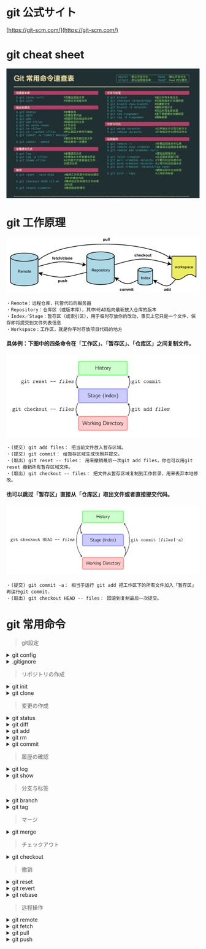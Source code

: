 # git 公式サイト
[https://git-scm.com/](https://git-scm.com/)


# git cheat sheet
![git](./git-cheat-sheet.png)


# git 工作原理
![git](./git-status.png)
```
・Remote：远程仓库，托管代码的服务器
・Repository：仓库区（或版本库），其中HEAD指向最新放入仓库的版本
・Index／Stage：暂存区（或索引区），用于临时存放你的改动，事实上它只是一个文件，保存即将提交到文件列表信息
・Workspace：工作区，就是你平时存放项目代码的地方
```
#### 具体例：下图中的四条命令在「工作区」、「暂存区」、「仓库区」之间复制文件。
![git](./basic-usage.svg.png)
```
・(提交) git add files： 把当前文件放入暂存区域。
・(提交) git commit： 给暂存区域生成快照并提交。
・(取出) git reset -- files： 用来撤销最后一次git add files，你也可以用git reset 撤销所有暂存区域文件。
・(取出) git checkout -- files： 把文件从暂存区域复制到工作目录，用来丢弃本地修改。
```
 #### 也可以跳过「暂存区」直接从「仓库区」取出文件或者直接提交代码。
![git](./basic-usage-2.svg.png)
```
・(提交) git commit -a： 相当于运行 git add 把工作区下的所有文件加入「暂存区」再运行git commit.
・(取出) git checkout HEAD -- files： 回滚到复制最后一次提交。
```



# git 常用命令

> git設定
<details>
<summary>git config</summary>

|コマンド|説明|
|---|---|
|`git --version`★                        |gitバージョンを表示|
|`git config --list`                      |設定一覧を表示|
|`git config --global user.name <name>`   |コミット操作に付加されるあなたの<font color="Blue">名前</font>を設定|
|`git config --global user.email <email>` |コミット操作に付加されるあなたの<font color="Blue">メールアドレス</font>を設定|
|`git config --global color.ui auto`      |デフォルトでは color.ui は auto に設定|
|`git config --global alias.<alias-name> <git-command>`<br>例：<br>&nbsp;git config --global alias.co checkout<br>&nbsp;git config --global alias.br branch<br>&nbsp;git config --global alias.ci commit<br>&nbsp;git config --global alias.st status<br>  |コマンドのショットキー、configファイルは下記のように<br>[alias]<br>&nbsp;co = checkout<br>&nbsp;br = branch<br>&nbsp;ci = commit<br>&nbsp;st = status|
|`--local`                                |ローカルの構成ファイル<br>個別Gitリポジトリ <font color="Blue">.git/config</font>に保存される|
|`--global`                               |ユーザーレベルの構成ファイル、ユーザホームに保存される<br>・UNIXの場合は <font color="Blue">~/.gitconfig</font>に保存される<br>・Windowsの場合は <font color="Blue">C:\Users\<ユーザー名>\.gitconfig</font>に保存される|
|`--system`                               |システムレベルの構成ファイル<br>・UNIXの場合は <font color="Blue">/etc/gitconfig</font>に保存される<br>・Windowsの場合は <font color="Blue">C:\ProgramData\Git\config</font>に保存される|
</details>

<details>
<summary>.gitignore</summary>

ホームディレクトリで構わないので、ファイルは自分で作成する必要がある。<br>`git config --global core.excludesFile ~/.gitignore` 場所指定
|パターン|一致する例|説明|
|---|---|---|
|`*.log`                  |debug.log<br>logs/debug.log                       |アスタリスクは、0 個以上の文字に一致するワイルドカードです|
|`*.log  !important.log`  |debug.log<br>but no<br>important.log              |感嘆符をパターンの先頭に追加すると、パターンを否定します。ファイルが、あるパターンと一致するが、ファイルの後半で定義済みの否定パターンとも一致する場合、そのファイルは無視されません|
|`debug?.log`             |debug0.log<br>debugg.log<br>but not<br>debug10.log|疑問符は正確に 1 文字に一致します|
|`debug[0-9].log`         |debug0.log<br>debug1.log<br>but not<br>debug10.log|角括弧を使用して、指定した範囲の 1 文字を照合することもできます|
|`debug[a-z].log`         |debuga.log<br>debugb.log<br>but not<br>debug1.log |範囲は数値またはアルファベットです|
</details>



> リポジトリの作成
<details>
<summary>git init</summary>

|コマンド|説明|
|---|---|
|`git init`★                             |現在のディレクトリをリポジトリに変換、.git サブディレクトリが追加される|
|`git init <directory>`                   |指定したディレクトリにリポジトリを作成、.git サブディレクトリが追加される|
|`git init --bare`                        |<font color="Blue">ベアリポジトリ</font>、ファイルを持たないリポジトリを作成、ファイルの編集や変更はできない|
|`git init --template=<template>`         |＜template＞からファイルをコピーし、新しい Gitリポジトリを作成|
</details>

<details>
<summary>git clone</summary>

|コマンド|説明|
|---|---|
|`git clone <url>`★                     |現在のディレクトリでリポジトリをコピー作成|
|`git clone <url> <directory>`           |指定したローカルディレクトリでリポジトリをコピー作成|
|`git clone --branch <branch> <url>`     |リモートの HEADが指すブランチ(通常は mainブランチ)の代わりに、特定のブランチを指定|
|`git clone --branch <tag> <url>`        |特定のタグを指定しても同じ操作が可能|
|`git clone --bare`                       |git init --bareと同様にベアリポジトリとなり、ファイルの実態が持たない|
|`git clone --template=<template> <url>` |リポジトリをクローンして、指定した＜template＞のテンプレートを適用|
</details>



> 変更の作成
<details>
<summary>git status</summary>

|コマンド|説明|
|---|---|
|`git status`                 |コミット済みの履歴情報は含まれないため、git logを使う必要がある|
|`git status -s`              |例：<br>?? xxxx.txt　# ??= Untracked<br>A xxxx.txt　# A= added<br>M xxxx.txt　# M= Modified<br>コミットされると表示されなくなる|
</details>

<details>
<summary>git diff</summary>

![git](./diff.svg.png)
|コマンド|説明|
|---|---|
|`git diff`                          |まだステージされていないファイルの差分を表示します|
|`git diff --staged`                 |ステージングと最後のファイルバージョンとの差分を表示します|
|`git diff --cached`                 |git addした後に、インデックスと最新のコミットとの変更点|
|`git diff HEAD^`                    |git commitした後に、コミットした箇所を表示、最新のコミットと最新のコミットのひとつ前の差分|
|`git diff HEAD..origin/ブランチ名`   |git pullする前に、ローカルの最新コミットと pull先のリモートリポジトリとの変更点|
|`git diff origin/ブランチ名..HEAD`   |git pushする前に、git commitした後にリモートリポジトリとこれから push したい箇所の変更点|
|`git diff ブランチA..ブランチB`      |ブランチ同士を比較する、Pull Requestを送る前に、自分が作ったブランチとマスタとの変更点|
</details>

<details>
<summary>git add</summary>

|コマンド|説明|
|---|---|
|`git add .`★                |すべての変更をステージして次回のコミット対象|
|`git add <file>`             |指定したファイルの変更をステージして次回のコミット対象|
|`git add -f <file>`          |無視されたファイルを強制的にコミット対象にする|
</details>

<details>
<summary>git rm</summary>

|コマンド|説明|
|---|---|
|`git rm <file>`              |ステージングと作業ディレクトリから物理削除、コミットされるまでgit reset HEADで取り消せる|
|`git rm --cached <file>`     |リポジトリから論理削除、作業ディレクトリに実ファイルは残る|
</details>

<details>
<summary>git commit</summary>

![git](./commit-main.svg.png)
###### 图中，当前分支是main。 在运行命令之前，main指向ed489，提交后，main指向新的节点f0cec
![git](./commit-amend.svg.png)
###### 想更改一次提交，使用 git commit --amend。git会使用与当前提交相同的父节点进行一次新提交，旧的提交会被取消
|コマンド|説明|
|---|---|
|`git commit -m "<message>" `★|テキストエディターは起動せず、ステージされたスナップショットを即座コミット|
|`git commit -a`               |作業ディレクトリにおけるすべての変更のスナップショットをコミット|
|`git commit -am "<message>" ` |-a と -m を組み合わせたコマンド。この組み合わせではすべての変更をコミット|
|`git commit --amend`          |新しいコミットを作成する代わりに、ステージした変更が直前のコミットに追加される|
</details>



> 履歴の確認
<details>
<summary>git log</summary>

|コマンド|説明|
|---|---|
|`git log`                       |コミット済みのスナップショットを表示|
|`git log -n <limit>`            |git log -3 表示するコミット数は 3|
|`git log --oneline`★           |各コミットを 1 行にまとめる、コミット一覧を表示|
|`git log --stat`                |通常の git log 情報に加えて、改変されたファイルおよびその中での追加行数と削除行数を増減数で表示|
|`git log -p`                    |各コミットを表すパッチを表示、各コミットの完全な差分を表示。プロジェクト履歴で取得可能な最も詳細なビュー|
|`git log --author= <pattern>`   |Search for commits by a particular author.|
|`git log --grep=<pattern>`      |Search for commits with a commit message that matches <pattern>.|
|`git log <since>..<until>`      |Show commits that occur between <since> and <until>. Args can be a commit ID, branch name, HEAD, or any other kind of revision reference.|
|`git log -- <file>`             |指定されたファイルを含むコミットのみを表示|
|`git log --follow [file]`       |名前の変更を含む指定したファイルのバージョン履歴の一覧を表示します|
|`git log --graph --decorate`    |--graph フラグを指定すると、コミットメッセージの左側にテキストベースのコミットの図が描画される<br>--decorate はブランチの名前または表示されるコミットのタグを追加|
</details>

<details>
<summary>git show</summary>

|コマンド|説明|
|---|---|
|`git show [commit]`                       |指定されたコミットのメタ情報と変更内容を出力します|
</details>



> 分支与标签
<details>
<summary>git branch</summary>

|コマンド|説明|
|---|---|
|`git branch`                      |ローカルリポジトリ内のブランチを一覧表示|
|`git branch -r`                   |リモートリポジトリ内のブランチを一覧表示|
|`git branch -a`★                 |すべてのブランチを一覧表示|
|`git branch <branch>`             |新規ブランチを作成、作成された新規ブランチはチェックアウトされない|
|`git branch -d <branch>`          |指定したブランチを削除|
|`git branch -D <branch>`          |指定したブランチにマージされていない変更が残っていたとしても強制削除|
|`git branch -m <branch>`          |現在のブランチの名前を<branch>に変更|
</details>

<details>
<summary>git tag</summary>

|コマンド|説明|
|---|---|
|`git tag`★                       |タグ一覧|
|`git tag -a <tag>`                |指定した新しい注釈付きタグを作成|
|`git tag -a <tag> -m "<message>"` |指定した新しい注釈付きタグを即座に作成|
|`git tag -d <tag>`                |指定したタグを削除|
|`git show <tag>`                  |指定したタグの内容を表示|
</details>



> マージ
<details>
<summary>git merge</summary>

![git](./merge-ff.svg.png)
![git](./merge.svg.png)
|コマンド|説明|
|---|---|
|`git merge ＜branch＞`    |指定した <branch> を現在のブランチにマージ|
|`git merge origin/master` |指定した リモートmasterブランチ を現在のブランチにマージ|
```
例：
git checkout -b new-feature main  #new-featureに切り替え
git add <file>　　　　　　　　　　　#new-featureに対して任意修正
git commit -m "Finish a feature"  #コミット
git checkout main      　　　　　　#mainに切り替え
git merge new-feature　　　　　　　#mainにマージ
git branch -d new-feature　　　　  #new-feature削除
```
</details>



> チェックアウト
<details>
<summary>git checkout</summary>

![git](./checkout-files.svg.png)
###### git checkout コマンドは、git branch コマンドによって作成されたブランチ間を移動するコマンドです
###### ブランチの作成、ブランチの切り替え、リモート・ブランチのチェックアウトに使用
###### リモートブランチをチェックアウトするには、最初にブランチのコンテンツをフェッチ`git fetch --all`する必要があります。
|コマンド|説明|
|---|---|
|`git checkout -b <branch>`     |ブランチを新規作成&チェックアウト|
|`git checkout <branch>`        |指定ブランチをチェックアウト|
|`git checkout <tag>`           |指定タグをチェックアウト|
|`git checkout .`               |最新チェックアウト|
|`git checkout ＜remotebranch＞`|リモートブランチをチェックアウトするには、最初にブランチのコンテンツをフェッチ`git fetch --all`する必要あり|
</details>




> 撤销
<details>
<summary>git reset</summary>

![git](./reset-commit.svg.png)
###### reset命令把当前分支指向另一个位置，并且有选择的变动工作目录和索引。也用来在从历史仓库中复制文件到索引，而不动工作目录。
![git](./reset.svg.png)
###### 如果没有给出提交点的版本号，那么默认用HEAD。这样，分支指向不变，但是索引会回滚到最后一次提交，如果用--hard选项，工作目录也同样。
|コマンド|説明|
|---|---|
|`git reset`              |現在のコミットから後戻りする、プロジェクト履歴から削除するため、公開済み履歴の操作は厳禁|
|`git reset HEAD`         |現在コミットの1回分前に戻す|
|`git reset HEAD~2`       |現在コミットの2回分前に戻す、実質的には直近二つのスナップショットをプロジェクト履歴から削除する|
</details>

<details>
<summary>git revert</summary>

|コマンド|説明|
|---|---|
|`git revert`             |公開済みのコミットを訂正する場合のコマンド、履歴における任意の時点でのコミットをターゲットにできる、履歴として追加される形|
</details>

<details>
<summary>git rebase</summary>

![git](./rebase.svg.png)
###### reset命令把当前分支指向另一个位置，并且有选择的变动工作目录和索引。也用来在从历史仓库中复制文件到索引，而不动工作目录。
![git](./rebase-onto.svg.png)
###### 如果没有给出提交点的版本号，那么默认用HEAD。这样，分支指向不变，但是索引会回滚到最后一次提交，如果用--hard选项，工作目录也同样。
|コマンド|説明|
|---|---|
|`git rebase -i <base>`   |古いコミットや複数のコミットの変更、 直前のコミットを変更するには`git commit --amend`|
</details>



> 远程操作
<details>
<summary>git remote</summary>

git clone コマンドを使用してリポジトリをクローンすると、クローンされたリポジトリはorigin という名称のリモート接続が自動的に作成<br>
.git/config ファイルを直接編集することもできる
|コマンド|説明|
|---|---|
|`git remote -v`★                        |リモート接続の一覧を表示| 
|`git remote add <name> <url>`            |リモートリポジトリへの接続を追加| 
|`git remote rm <name>`                   |リモートリポジトリへの接続を削除|
|`git remote rename <old-name> <new-name>`|リモート接続名称変更|
</details>

<details>
<summary>git fetch</summary>

git fetchは、リモートリポジトリの変更状況をローカルリポジトリにダウンロードしますが、現在の作業ディレクトリには変更を加えません。<br>
ローカルのブランチにマージされないため、作業中に中断を引き起こすことなく、リモートリポジトリの変更を確認できることが利点です。
|コマンド|説明|
|---|---|
|`git fetch <remote>`                     |リモートリポジトリからフェッチ、統合せず|
|`git fetch <remote> <branch>`            |特定ブランチと同期する<br>例：`git fetch origin HEAD`|
|`git fetch --all`                        |登録されたリモートとブランチをすべてフェッチする|
</details>

<details>
<summary>git pull</summary>

①git pullは git における svn update に相当すると考えられます。このコマンドは、ローカル リポジトリを中央リポジトリに同期する簡便な方法です。<br>
②git pullは、リモートリポジトリから最新の変更を取得するところまではgit fetchと同様ですが、さらに現在のブランチに自動的にmerge（マージ）する、git fetchと同時にgit mergeを実施する<br>
③--rebase オプションは、不要なマージ コミットを防止することによって直線的な履歴を確保するために使用できます。<br>
④`git config --global branch.autosetuprebase always` 実行すると、すべての git pull コマンドで統合の際に git rebase が使用される
|コマンド|説明|
|---|---|
|`git pull origin`★                      |git fetch origin HEAD および git merge HEAD に相当|
|`git pull <remote>`                      |指定したリモートにおけるコピーをフェッチして、それをローカルのコピーに即時マージ
|`git pull <remote> <branch>`             |指定したリモートにおけるコピーをフェッチして、それをローカルのコピーに即時マージ
|`git pull --rebase <remote>`             |プルと同じく、git mergeを使用してリモート ブランチをローカル ブランチと統合するのではなく、git rebaseを使用|
</details>

<details>
<summary>git push</summary>

|コマンド|説明|
|---|---|
|`git push origin master`★             |リモートブランチmasterにプッシュ|
|`git push <remote> <branch>`           |リモートブランチにプッシュ|
|`git push <remote> <tag>`              |ブランチと似ている。タグは明示的に渡す必要があり|
|`git push --tag`                       |すべてのタグをアップロード|
</details>
